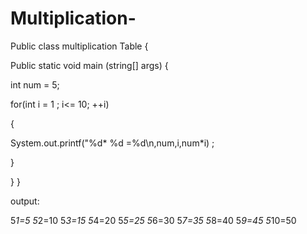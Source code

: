 # Multiplication-
Public class multiplication Table {

Public static void main (string[] args) {

int num = 5;

for(int i = 1 ; i<= 10; ++i)

{

System.out.printf("%d* %d =%d\n,num,i,num*i) ;

}

}
}

output:

5*1=5
5*2=10
5*3=15
5*4=20
5*5=25
5*6=30
5*7=35
5*8=40
5*9=45
5*10=50
